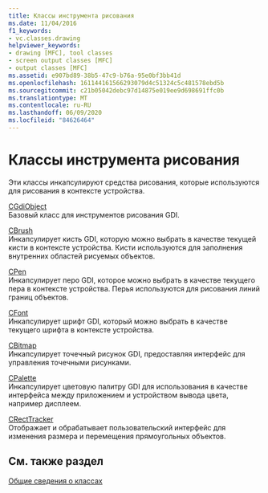```yaml
---
title: Классы инструмента рисования
ms.date: 11/04/2016
f1_keywords:
- vc.classes.drawing
helpviewer_keywords:
- drawing [MFC], tool classes
- screen output classes [MFC]
- output classes [MFC]
ms.assetid: e907bd89-38b5-47c9-b76a-95e0bf3bb41d
ms.openlocfilehash: 161144161566293079d4c51324c5c481578ebd5b
ms.sourcegitcommit: c21b05042debc97d14875e019ee9d698691ffc0b
ms.translationtype: MT
ms.contentlocale: ru-RU
ms.lasthandoff: 06/09/2020
ms.locfileid: "84626464"
---
```

# <a name="drawing-tool-classes"></a>Классы инструмента рисования

Эти классы инкапсулируют средства рисования, которые используются для рисования в контексте устройства.

[CGdiObject](reference/cgdiobject-class.md)<br/>
Базовый класс для инструментов рисования GDI.

[CBrush](reference/cbrush-class.md)<br/>
Инкапсулирует кисть GDI, которую можно выбрать в качестве текущей кисти в контексте устройства. Кисти используются для заполнения внутренних областей рисуемых объектов.

[CPen](reference/cpen-class.md)<br/>
Инкапсулирует перо GDI, которое можно выбрать в качестве текущего пера в контексте устройства. Перья используются для рисования линий границ объектов.

[CFont](reference/cfont-class.md)<br/>
Инкапсулирует шрифт GDI, который можно выбрать в качестве текущего шрифта в контексте устройства.

[CBitmap](reference/cbitmap-class.md)<br/>
Инкапсулирует точечный рисунок GDI, предоставляя интерфейс для управления точечными рисунками.

[CPalette](reference/cpalette-class.md)<br/>
Инкапсулирует цветовую палитру GDI для использования в качестве интерфейса между приложением и устройством вывода цвета, например дисплеем.

[CRectTracker](reference/crecttracker-class.md)<br/>
Отображает и обрабатывает пользовательский интерфейс для изменения размера и перемещения прямоугольных объектов.

## <a name="see-also"></a>См. также раздел

[Общие сведения о классах](class-library-overview.md)
